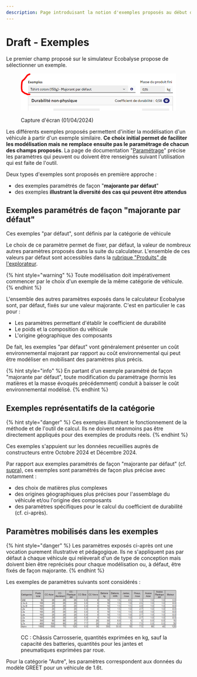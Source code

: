 ```yaml
---
description: Page introduisant la notion d'exemples proposés au début du simulateur
---
```


# Draft - Exemples

Le premier champ proposé sur le simulateur Ecobalyse propose de sélectionner un exemple.

<figure><img src="../.gitbook/assets/image (295).png" alt=""><figcaption><p>Capture d'écran (01/04/2024)</p></figcaption></figure>

Les différents exemples proposés permettent d'initier la modélisation d'un véhicule à partir d'un exemple similaire. **Ce choix initial permet de faciliter les modélisation mais ne remplace ensuite pas le paramétrage de chacun des champs proposés**. La page de documentation "[Paramétrage](https://app.gitbook.com/o/-MMQU-ngAOgQAqCm4mf3/s/-MexpTrvmqKNzuVtxdad/~/changes/887/textile/parametrage)" précise les paramètres qui peuvent ou doivent être renseignés suivant l'utilisation qui est faite de l'outil.

Deux types d'exemples sont proposés en première approche :

* des exemples paramétrés de façon "**majorante par défaut**"
* des exemples **illustrant la diversité des cas qui peuvent être attendus**

## Exemples paramétrés de façon "majorante par défaut"

Ces exemples "par défaut", sont définis par la catégorie de véhicule

Le choix de ce paramètre permet de fixer, par défaut, la valeur de nombreux autres paramètres proposés dans la suite du calculateur. L'ensemble de ces valeurs par défaut sont accessibles dans la [rubrique "Produits" de l'explorateur](https://ecobalyse-v2.osc-fr1.scalingo.io/#/explore/textile/products).

{% hint style="warning" %}
Toute modélisation doit impérativement commencer par le choix d'un exemple de la même catégorie de véhicule.
{% endhint %}

L'ensemble des autres paramètres exposés dans le calculateur Ecobalyse sont, par défaut, fixés sur une valeur majorante. C'est en particulier le cas pour :

* Les paramètres permettant d'établir le coefficient de durabilité
* Le poids et la composition du véhicule
* L'origine géographique des composants

De fait, les exemples "par défaut" vont généralement présenter un coût environnemental majorant par rapport au coût environnemental qui peut être modéliser en mobilisant des paramètres plus précis.&#x20;

{% hint style="info" %}
En partant d'un exemple paramétré de façon "majorante par défaut", toute modification du paramétrage (hormis les matières et la masse évoqués précédemment) conduit à baisser le coût environnemental modélisé.
{% endhint %}

## Exemples **représentatifs de la catégorie**

{% hint style="danger" %}
Ces exemples illustrent le fonctionnement de la méthode et de l'outil de calcul. Ils ne doivent néanmoins pas être directement appliqués pour des exemples de produits réels.
{% endhint %}

Ces exemples s'appuient sur les données recueillies auprès de constructeurs entre Octobre 2024 et Décembre 2024.

Par rapport aux exemples paramétrés de façon "majorante par défaut" (cf. [supra](exemples.md#exemples-parametres-de-facon-majorante-par-defaut)), ces exemples sont paramétrés de façon plus précise avec notamment :

* des choix de matières plus complexes
* des origines géographiques plus précises pour l'assemblage du véhicule et/ou l'origine des composants
* des paramètres spécifiques pour le calcul du coefficient de durabilité (cf. ci-après).

## Paramètres mobilisés dans les exemples&#x20;

{% hint style="danger" %}
Les paramètres exposés ci-après ont une vocation purement illustrative et pédagogique. Ils ne s'appliquent pas par défaut à chaque véhicule qui relèverait d'un de type de conception mais doivent bien être reprécisés pour chaque modélisation ou, à défaut, être fixés de façon majorante.
{% endhint %}

Les exemples de paramètres suivants sont considérés :&#x20;

<figure><img src="../.gitbook/assets/image (331).png" alt=""><figcaption><p>CC : Châssis Carrosserie, quantités exprimées en kg, sauf la capacité des batteries, quantités pour les jantes et pneumatiques exprimées par roue.</p></figcaption></figure>

Pour la catégorie "Autre", les paramètres correspondent aux données du modèle GREET pour un véhicule de 1.6t.

